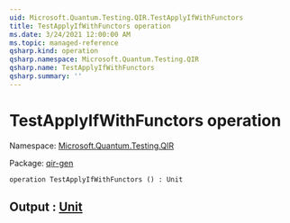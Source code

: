 ```yaml
---
uid: Microsoft.Quantum.Testing.QIR.TestApplyIfWithFunctors
title: TestApplyIfWithFunctors operation
ms.date: 3/24/2021 12:00:00 AM
ms.topic: managed-reference
qsharp.kind: operation
qsharp.namespace: Microsoft.Quantum.Testing.QIR
qsharp.name: TestApplyIfWithFunctors
qsharp.summary: ''
---
```


# TestApplyIfWithFunctors operation

Namespace: [Microsoft.Quantum.Testing.QIR](xref:Microsoft.Quantum.Testing.QIR)

Package: [qir-gen](https://nuget.org/packages/qir-gen)




```qsharp
operation TestApplyIfWithFunctors () : Unit
```


## Output : [Unit](xref:microsoft.quantum.lang-ref.unit)

